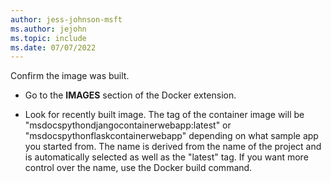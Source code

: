 ```yaml
---
author: jess-johnson-msft
ms.author: jejohn
ms.topic: include
ms.date: 07/07/2022
---
```


Confirm the image was built.

* Go to the **IMAGES** section of the Docker extension.

* Look for recently built image.  The tag of the container image will be "msdocspythondjangocontainerwebapp:latest" or "msdocspythonflaskcontainerwebapp" depending on what sample app you started from. The name is derived from the name of the project and is automatically selected as well as the "latest" tag. If you want more control over the name, use the Docker build command.
